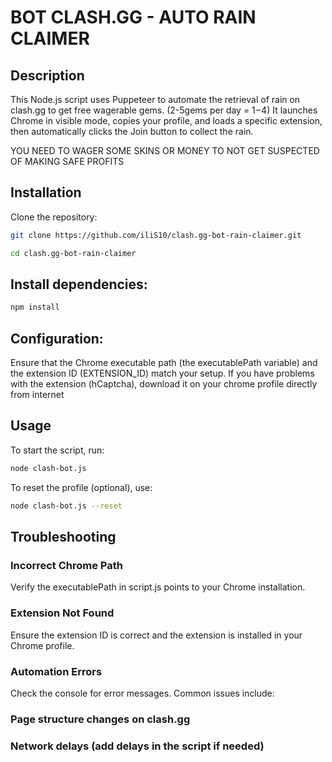 # BOT CLASH.GG - AUTO RAIN CLAIMER

## Description
This Node.js script uses Puppeteer to automate the retrieval of rain on clash.gg to get free wagerable gems. (2-5gems per day = 1$-4$) It launches Chrome in visible mode, copies your profile, and loads a specific extension, then automatically clicks the Join button to collect the rain.

YOU NEED TO WAGER SOME SKINS OR MONEY TO NOT GET SUSPECTED OF MAKING SAFE PROFITS

## Installation
Clone the repository:
```bash 
git clone https://github.com/iliS10/clash.gg-bot-rain-claimer.git
```
```bash 
cd clash.gg-bot-rain-claimer
```

## Install dependencies:
```bash 
npm install
```

## Configuration:
Ensure that the Chrome executable path (the executablePath variable) and the extension ID (EXTENSION_ID) match your setup.
If you have problems with the extension (hCaptcha), download it on your chrome profile directly from internet

## Usage
To start the script, run:
```bash 
node clash-bot.js
``` 
To reset the profile (optional), use:
```bash 
node clash-bot.js --reset
```

## Troubleshooting

### Incorrect Chrome Path
Verify the executablePath in script.js points to your Chrome installation.

### Extension Not Found
Ensure the extension ID is correct and the extension is installed in your Chrome profile.

### Automation Errors
Check the console for error messages. Common issues include:

### Page structure changes on clash.gg

### Network delays (add delays in the script if needed)
